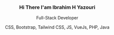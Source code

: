 <div align="center">
  <h3>Hi There  I'am Ibrahim H Yazouri</h3>

  <p>Full-Stack Developer</p>
  <span>CSS, Bootstrap, Tailwind CSS, JS, VueJs, PHP, Java</span>
</div>
